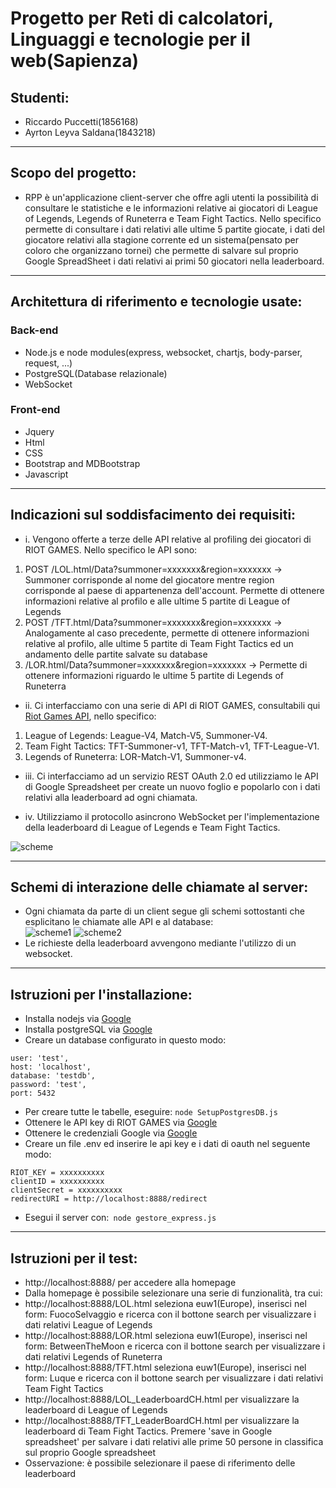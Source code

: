 # Progetto per Reti di calcolatori, Linguaggi e tecnologie per il web(Sapienza) 

## Studenti: 
* Riccardo Puccetti(1856168)
* Ayrton Leyva Saldana(1843218) 
***
## Scopo del progetto:
* RPP è un'applicazione client-server che offre agli utenti la possibilità di consultare le statistiche e le informazioni relative ai giocatori di League of Legends, Legends of Runeterra e Team Fight Tactics. Nello specifico permette di consultare i dati relativi alle ultime 5 partite giocate, i dati del giocatore relativi alla stagione corrente ed un sistema(pensato per coloro che organizzano tornei) che permette di salvare sul proprio Google SpreadSheet i dati relativi ai primi 50 giocatori nella leaderboard. 
***
## Architettura di riferimento e tecnologie usate:
### Back-end
* Node.js e node modules(express, websocket, chartjs, body-parser, request, ...)
* PostgreSQL(Database relazionale)
* WebSocket

### Front-end
* Jquery
* Html
* CSS
* Bootstrap and MDBootstrap
* Javascript
***

## Indicazioni sul soddisfacimento dei requisiti:
* i. Vengono offerte a terze delle API relative al profiling dei giocatori di RIOT GAMES.
 Nello specifico le API sono:
 1. POST /LOL.html/Data?summoner=xxxxxxx&region=xxxxxxx   -> Summoner corrisponde al nome del giocatore mentre region corrisponde al paese di appartenenza dell'account. Permette di ottenere informazioni relative al profilo e alle ultime 5 partite di League of Legends
 2. POST /TFT.html/Data?summoner=xxxxxxx&region=xxxxxxx   -> Analogamente al caso precedente, permette di ottenere informazioni relative al profilo, alle ultime 5 partite di Team Fight Tactics ed un andamento delle partite salvate su database
 3. /LOR.html/Data?summoner=xxxxxxx&region=xxxxxxx   -> Permette di ottenere informazioni riguardo le ultime 5 partite di Legends of Runeterra

* ii. Ci interfacciamo con una serie di API di RIOT GAMES, consultabili qui [Riot Games API](https://developer.riotgames.com/apis), nello specifico:
1. League of Legends: League-V4, Match-V5, Summoner-V4.
2. Team Fight Tactics: TFT-Summoner-v1, TFT-Match-v1, TFT-League-V1.
3. Legends of Runeterra: LOR-Match-V1, Summoner-v4.

* iii. Ci interfacciamo ad un servizio REST OAuth 2.0 ed utilizziamo le API di Google Spreadsheet per create un nuovo foglio e popolarlo con i dati relativi alla leaderboard ad ogni chiamata.

* iv. Utilizziamo il protocollo asincrono WebSocket per l'implementazione della leaderboard di League of Legends e Team Fight Tactics.

![scheme](./README_imgs/schema.png)

***
## Schemi di interazione delle chiamate al server:
* Ogni chiamata da parte di un client segue gli schemi sottostanti che esplicitano le chiamate alle API e al database:  
![scheme1](./README_imgs/LOL_TFT.jpg)
![scheme2](./README_imgs/LOR.jpg)
* Le richieste della leaderboard avvengono mediante l'utilizzo di un websocket.
***
## Istruzioni per l'installazione:
* Installa nodejs via [Google](https://nodejs.org/it/download/)
* Installa postgreSQL via [Google](https://www.postgresql.org/download/)
* Creare un database configurato in questo modo: 
```
user: 'test',
host: 'localhost',
database: 'testdb',
password: 'test',
port: 5432
```
* Per creare tutte le tabelle, eseguire: ```node SetupPostgresDB.js```
* Ottenere le API key di RIOT GAMES via [Google](https://developer.riotgames.com/)
* Ottenere le credenziali Google via [Google](https://console.cloud.google.com/apis/dashboard)
* Creare un file .env ed inserire le api key e i dati di oauth nel seguente modo:
```
RIOT_KEY = xxxxxxxxxx
clientID = xxxxxxxxxx
clientSecret = xxxxxxxxxx
redirectURI = http://localhost:8888/redirect
```
* Esegui il server con:``` node gestore_express.js```
***
## Istruzioni per il test:
* http://localhost:8888/ per accedere alla homepage
* Dalla homepage è possibile selezionare una serie di funzionalità, tra cui:
* http://localhost:8888/LOL.html seleziona euw1(Europe), inserisci nel form: FuocoSelvaggio e ricerca con il bottone search per visualizzare i dati relativi League of Legends
* http://localhost:8888/LOR.html seleziona euw1(Europe), inserisci nel form: BetweenTheMoon e ricerca con il bottone search per visualizzare i dati relativi Legends of Runeterra
* http://localhost:8888/TFT.html seleziona euw1(Europe), inserisci nel form: Luque e ricerca con il bottone search per visualizzare i dati relativi Team Fight Tactics
* http://localhost:8888/LOL_LeaderboardCH.html per visualizzare la leaderboard di League of Legends
* http://localhost:8888/TFT_LeaderBoardCH.html per visualizzare la leaderboard di Team Fight Tactics. Premere 'save in Google spreadsheet' per salvare i dati relativi alle prime 50 persone in classifica sul proprio Google spreadsheet
* Osservazione: è possibile selezionare il paese di riferimento delle leaderboard